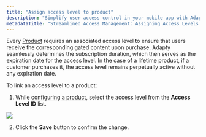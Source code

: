 ```yaml
---
title: "Assign access level to product"
description: "Simplify user access control in your mobile app with Adapty's Access Levels feature, seamlessly assigning access levels to products for synchronized content access. Learn how to efficiently manage access levels and optimize user experiences"
metadataTitle: "Streamlined Access Management: Assigning Access Levels to Products in Adapty"
---
```


Every [Product](products) requires an associated access level to ensure that users receive the corresponding gated content upon purchase. Adapty seamlessly determines the subscription duration, which then serves as the expiration date for the access level. In the case of a lifetime product, if a customer purchases it, the access level remains perpetually active without any expiration date.

To link an access level to a product:

1. While [configuring a product](create-product), select the access level from the **Access Level ID** list.


<div style={{ textAlign: 'center' }}>
  <img 
    src="https://files.readme.io/e71651e-add_access_level_to_product.png" 
    style={{ width: '700px', border: '1px solid grey' }}
  />
</div>





2. Click the **Save** button to confirm the change.